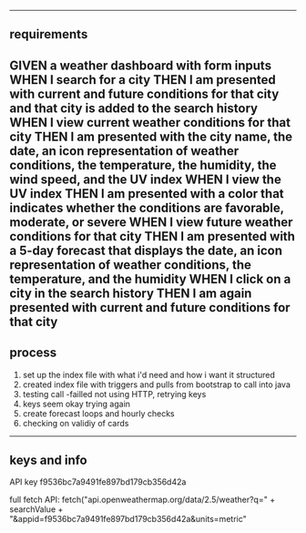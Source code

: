 

----------
requirements
-------------
GIVEN a weather dashboard with form inputs
WHEN I search for a city
THEN I am presented with current and future conditions for that city and that city is added to the search history
WHEN I view current weather conditions for that city
THEN I am presented with the city name, the date, an icon representation of weather conditions, the temperature, the humidity, the wind speed, and the UV index
WHEN I view the UV index
THEN I am presented with a color that indicates whether the conditions are favorable, moderate, or severe
WHEN I view future weather conditions for that city
THEN I am presented with a 5-day forecast that displays the date, an icon representation of weather conditions, the temperature, and the humidity
WHEN I click on a city in the search history
THEN I am again presented with current and future conditions for that city
-------
process
-------

1) set up the index file with what i'd need and how i want it structured
2) created index file with triggers and pulls from bootstrap to call into java
3) testing call -failled not using HTTP, retrying keys
4) keys seem okay trying again
5) create forecast loops and hourly checks
6) checking on validiy of cards


---------
keys and info
-------

API key f9536bc7a9491fe897bd179cb356d42a

full fetch API: fetch("api.openweathermap.org/data/2.5/weather?q=" + searchValue + "&appid=f9536bc7a9491fe897bd179cb356d42a&units=metric"
